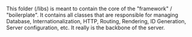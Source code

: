 This folder (/libs) is meant to contain the core of the "framework" / "boilerplate".
It contains all classes that are responsible for managing Database, Internationalization,
HTTP, Routing, Rendering, ID Generation, Server configuration, etc. It really is the
backbone of the server.
